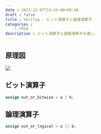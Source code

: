 ```yaml
---
date : 2023-12-07T14:44:00+09:00
draft : false
title : Verilog - ビット演算子と論理演算子
categories :
    - FPGA
description : ビット演算子と論理演算子の違い。
---
```


## 原理図
![](https://image.icysamon.jp/blog/2023/12/verilog-bitwise-logical-out.webp)

## ビット演算子
```verilog
assign out_or_bitwise = a | b;
```

## 論理演算子
```verilog
assign out_or_logical = a || b;
```